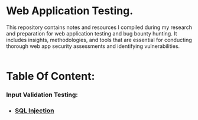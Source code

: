 # Web Application Testing.
This repository contains notes and resources I compiled during my research and preparation for web application testing and bug bounty hunting. It includes insights, methodologies, and tools that are essential for conducting thorough web app security assessments and identifying vulnerabilities.
<br>
<br>
# Table Of Content:
### Input Validation Testing:
- ### [SQL Injection](https://github.com/aadix420/Web-App-Testing/blob/main/SQL%20Injection.md)
